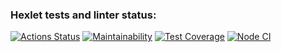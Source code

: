 ### Hexlet tests and linter status:
[![Actions Status](https://github.com/Oxian66/frontend-project-lvl2/workflows/hexlet-check/badge.svg)](https://github.com/Oxian66/frontend-project-lvl2/actions)
[![Maintainability](https://api.codeclimate.com/v1/badges/a99a88d28ad37a79dbf6/maintainability)](https://codeclimate.com/github/codeclimate/codeclimate/maintainability)
[![Test Coverage](https://api.codeclimate.com/v1/badges/a99a88d28ad37a79dbf6/test_coverage)](https://codeclimate.com/github/codeclimate/codeclimate/test_coverage)
[![Node CI](https://github.com/Oxian66/frontend-project-lvl2/actions/workflows/tests/badge.svg)](https://github.com/Oxian66/frontend-project-lvl2/actions/workflows/ESlint.yml)

